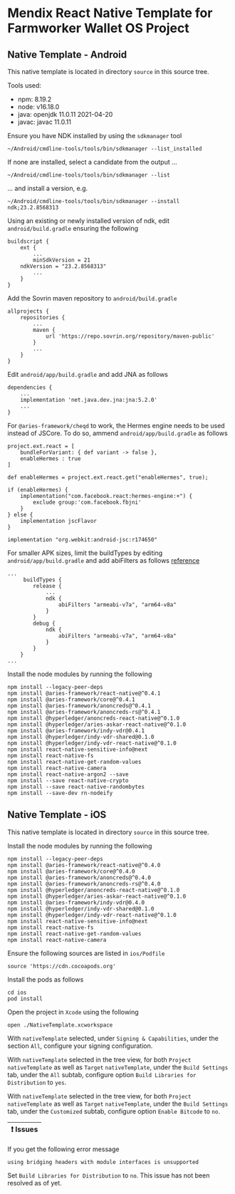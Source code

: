 # Mendix React Native Template for Farmworker Wallet OS Project

## Native Template - Android

This native template is located in directory `source` in this source tree.

Tools used:

* npm: 8.19.2
* node: v16.18.0
* java: openjdk 11.0.11 2021-04-20
* javac: javac 11.0.11

Ensure you have NDK installed by using the `sdkmanager` tool

```
~/Android/cmdline-tools/tools/bin/sdkmanager --list_installed
```

If none are installed, select a candidate from the output ...

```
~/Android/cmdline-tools/tools/bin/sdkmanager --list
```

... and install a version, e.g.

```
~/Android/cmdline-tools/tools/bin/sdkmanager --install ndk;23.2.8568313
```

Using an existing or newly installed version of ndk, edit `android/build.gradle` ensuring the following

```
buildscript {
    ext {
        ...
        minSdkVersion = 21
	ndkVersion = "23.2.8568313"
        ...
    }
}
```

Add the Sovrin maven repository to `android/build.gradle`

```
allprojects {
    repositories {
        ...
        maven {
            url 'https://repo.sovrin.org/repository/maven-public'
        }
        ...
    }
}
```

Edit `android/app/build.gradle` and add JNA as follows

```
dependencies {
    ...
    implementation 'net.java.dev.jna:jna:5.2.0'
    ...
}
```

For `@aries-framework/cheqd` to work, the Hermes engine needs to be used instead of JSCore. To do so, ammend `android/app/build.gradle` as follows

```
project.ext.react = [
	bundleForVariant: { def variant -> false },
	enableHermes : true
]
```

```
def enableHermes = project.ext.react.get("enableHermes", true);
```

```
if (enableHermes) {
	implementation("com.facebook.react:hermes-engine:+") {
		exclude group:'com.facebook.fbjni'
	}
} else {
	implementation jscFlavor
}
```

```
implementation "org.webkit:android-jsc:r174650"
```

For smaller APK sizes, limit the buildTypes by editing `android/app/build.gradle` and add abiFilters as follows [reference](https://developer.android.com/ndk/guides/abis)

```
...
     buildTypes {
        release {
            ...
            ndk {
                abiFilters "armeabi-v7a", "arm64-v8a"
            }
        }
        debug {
            ndk {
                abiFilters "armeabi-v7a", "arm64-v8a"
            }
        }
    }
...
```

Install the node modules by running the following

```
npm install --legacy-peer-deps
npm install @aries-framework/react-native@^0.4.1
npm install @aries-framework/core@^0.4.1
npm install @aries-framework/anoncreds@^0.4.1
npm install @aries-framework/anoncreds-rs@^0.4.1
npm install @hyperledger/anoncreds-react-native@^0.1.0
npm install @hyperledger/aries-askar-react-native@^0.1.0
npm install @aries-framework/indy-vdr@0.4.1
npm install @hyperledger/indy-vdr-shared@0.1.0
npm install @hyperledger/indy-vdr-react-native@^0.1.0
npm install react-native-sensitive-info@next
npm install react-native-fs
npm install react-native-get-random-values
npm install react-native-camera
npm install react-native-argon2 --save
npm install --save react-native-crypto
npm install --save react-native-randombytes
npm install --save-dev rn-nodeify
```

## Native Template - iOS

This native template is located in directory `source` in this source tree.

Install the node modules by running the following

```
npm install --legacy-peer-deps
npm install @aries-framework/react-native@^0.4.0
npm install @aries-framework/core@^0.4.0
npm install @aries-framework/anoncreds@^0.4.0
npm install @aries-framework/anoncreds-rs@^0.4.0
npm install @hyperledger/anoncreds-react-native@^0.1.0
npm install @hyperledger/aries-askar-react-native@^0.1.0
npm install @aries-framework/indy-vdr@0.4.0
npm install @hyperledger/indy-vdr-shared@0.1.0
npm install @hyperledger/indy-vdr-react-native@^0.1.0
npm install react-native-sensitive-info@next
npm install react-native-fs
npm install react-native-get-random-values
npm install react-native-camera
```

Ensure the following sources are listed in `ios/Podfile`

```
source 'https://cdn.cocoapods.org'
```

Install the pods as follows

```
cd ios
pod install
```

Open the project in `Xcode` using the following

```
open ./NativeTemplate.xcworkspace
```

With `nativeTemplate` selected, under `Signing & Capabilities`, under the section `All`, configure your signing configuration.

With `nativeTemplate` selected in the tree view, for both `Project` `nativeTemplate` as well as `Target` `nativeTemplate`, under the `Build Settings` tab, under the `All` subtab, configure option `Build Libraries for Distribution` to `yes`.

With `nativeTemplate` selected in the tree view, for both `Project` `nativeTemplate` as well as `Target` `nativeTemplate`, under the `Build Settings` tab, under the `Customized` subtab, configure option `Enable Bitcode` to `no`.

| :exclamation:  Issues   |
|-------------------------|

If you get the following error message

```
using bridging headers with module interfaces is unsupported
```

Set `Build Libraries for Distribution` to `no`. This issue has not been resolved as of yet.
